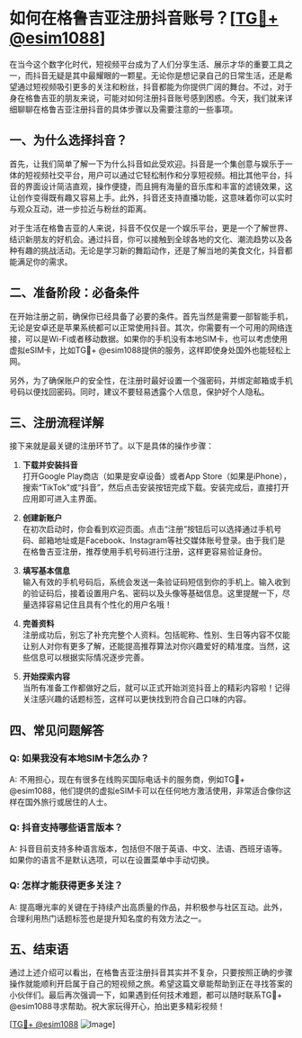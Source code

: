 # 如何在格鲁吉亚注册抖音账号？[[TG💪+ @esim1088](https://t.me/s/esim1088)]

在当今这个数字化时代，短视频平台成为了人们分享生活、展示才华的重要工具之一，而抖音无疑是其中最耀眼的一颗星。无论你是想记录自己的日常生活，还是希望通过短视频吸引更多的关注和粉丝，抖音都能为你提供广阔的舞台。不过，对于身在格鲁吉亚的朋友来说，可能对如何注册抖音账号感到困惑。今天，我们就来详细聊聊在格鲁吉亚注册抖音的具体步骤以及需要注意的一些事项。

## 一、为什么选择抖音？

首先，让我们简单了解一下为什么抖音如此受欢迎。抖音是一个集创意与娱乐于一体的短视频社交平台，用户可以通过它轻松制作和分享短视频。相比其他平台，抖音的界面设计简洁直观，操作便捷，而且拥有海量的音乐库和丰富的滤镜效果，这让创作变得既有趣又容易上手。此外，抖音还支持直播功能，这意味着你可以实时与观众互动，进一步拉近与粉丝的距离。

对于生活在格鲁吉亚的人来说，抖音不仅仅是一个娱乐平台，更是一个了解世界、结识新朋友的好机会。通过抖音，你可以接触到全球各地的文化、潮流趋势以及各种有趣的挑战活动。无论是学习新的舞蹈动作，还是了解当地的美食文化，抖音都能满足你的需求。

## 二、准备阶段：必备条件

在开始注册之前，确保你已经具备了必要的条件。首先当然是需要一部智能手机，无论是安卓还是苹果系统都可以正常使用抖音。其次，你需要有一个可用的网络连接，可以是Wi-Fi或者移动数据。如果你的手机没有本地SIM卡，也可以考虑使用虚拟eSIM卡，比如TG💪+ @esim1088提供的服务，这样即使身处国外也能轻松上网。

另外，为了确保账户的安全性，在注册时最好设置一个强密码，并绑定邮箱或手机号码以便找回密码。同时，建议不要轻易透露个人信息，保护好个人隐私。

## 三、注册流程详解

接下来就是最关键的注册环节了。以下是具体的操作步骤：

1. **下载并安装抖音**  
   打开Google Play商店（如果是安卓设备）或者App Store（如果是iPhone），搜索“TikTok”或“抖音”，然后点击安装按钮完成下载。安装完成后，直接打开应用即可进入主界面。

2. **创建新账户**  
   在初次启动时，你会看到欢迎页面。点击“注册”按钮后可以选择通过手机号码、邮箱地址或是Facebook、Instagram等社交媒体账号登录。由于我们是在格鲁吉亚注册，推荐使用手机号码进行注册，这样更容易验证身份。

3. **填写基本信息**  
   输入有效的手机号码后，系统会发送一条验证码短信到你的手机上。输入收到的验证码后，接着设置用户名、密码以及头像等基础信息。这里提醒一下，尽量选择容易记住且具有个性化的用户名哦！

4. **完善资料**  
   注册成功后，别忘了补充完整个人资料。包括昵称、性别、生日等内容不仅能让别人对你有更多了解，还能提高推荐算法对你兴趣爱好的精准度。当然，这些信息可以根据实际情况逐步完善。

5. **开始探索内容**  
   当所有准备工作都做好之后，就可以正式开始浏览抖音上的精彩内容啦！记得关注感兴趣的话题标签，这样可以更快找到符合自己口味的内容。

## 四、常见问题解答

### Q: 如果我没有本地SIM卡怎么办？
A: 不用担心，现在有很多在线购买国际电话卡的服务商，例如TG💪+ @esim1088，他们提供的虚拟eSIM卡可以在任何地方激活使用，非常适合像你这样在国外旅行或居住的人士。

### Q: 抖音支持哪些语言版本？
A: 抖音目前支持多种语言版本，包括但不限于英语、中文、法语、西班牙语等。如果你的语言不是默认选项，可以在设置菜单中手动切换。

### Q: 怎样才能获得更多关注？
A: 提高曝光率的关键在于持续产出高质量的作品，并积极参与社区互动。此外，合理利用热门话题标签也是提升知名度的有效方法之一。

## 五、结束语

通过上述介绍可以看出，在格鲁吉亚注册抖音其实并不复杂，只要按照正确的步骤操作就能顺利开启属于自己的短视频之旅。希望这篇文章能帮助到正在寻找答案的小伙伴们。最后再次强调一下，如果遇到任何技术难题，都可以随时联系TG💪+ @esim1088寻求帮助。祝大家玩得开心，拍出更多精彩视频！

[[TG💪+ @esim1088](https://t.me/s/esim1088) ![Image](https://i.postimg.cc/4NQfJmqS/Snipaste-2025-05-13-00-14-12.png)]